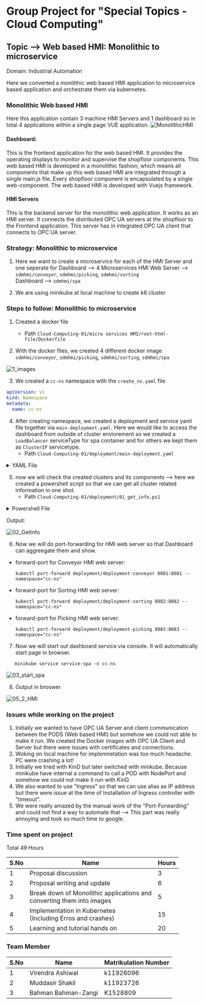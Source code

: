 # Group Project for "Special Topics - Cloud Computing"

## Topic --> Web based HMI: Monolithic to microservice

Domain: Industrial Automation

Here we converted a monilithic web based HMI application to microservice based application and orchestrate them via kubernetes.

### Monolithic Web based HMI

Here this application contain 3 machine HMI Servers and 1 dashboard so in total 4 applications within a single page VUE application.
![MonolithicHMI](https://user-images.githubusercontent.com/3264554/105174003-2acc9b80-5b22-11eb-8154-254e9483033e.png)

#### Dashboard:
This is the frontend application for the web based HMI. It provides the operating displays to monitor and supervise the shopfloor components. This web based HMI is developed in a monolithic fashion, which means all components that make up this web based HMI are integrated through a single main.js file. Every shopfloor component is encapsulated by a single web-component. The web based HMI is developed with Vuejs framework.

#### HMI Servers
This is the backend server for the monolithic web application. It works as an HMI server. It connects the distributed OPC UA servers at the shopfloor to the Frontend application. This server has in integrated OPC UA client that connects to OPC UA server. 


### Strategy: Monolithic to microservice
1) Here we want to create a microservice for each of the HMI Server and one seperate for Dashboard --> 4 Microservices
    HMI Web Server --> `sdmhmi/conveyor`, `sdmhmi/picking`, `sdmhmi/sorting` <br/>
    Dashboard      --> `sdmhmi/spa`
    
2) We are using minikube at local machine to create k8 cluster

### Steps to follow: Monolithic to microservice
1) Created a docker file 
   - Path `Cloud-Computing-01/micro services HMI/root-html-file/Dockerfile`
   
2) With the docker files, we created 4 different docker image `sdmhmi/conveyor`, `sdmhmi/picking`, `sdmhmi/sorting`, `sdmhmi/spa` 

![1_images](https://user-images.githubusercontent.com/3264554/105175922-d676eb00-5b24-11eb-8bed-ab2d685abad2.GIF)

3) We created a `cc-ns` namespace with the `create_ns.yaml` file
```yaml
apiVersion: v1
kind: Namespace
metadata:
  name: cc-ns
 ```

4) After creating namespace, we created a deployment and service yaml file together via `main-deployment.yaml`. Here we would like to access the dashboard from outside of cluster enviorement so we created a `LoadBalancer` serviceType for spa container and for others we kept them as `ClusterIP` servicetype.
   - Path `Cloud-Computing-01/deployment/main-deployment.yaml`
<details><summary>YAML File</summary>
<p>


```yaml
apiVersion: apps/v1
kind: Deployment
metadata:
  name: deployment-spa
  namespace: cc-ns
spec:
  replicas: 1
  selector:
    matchLabels:
      app: spa
  template:
    metadata:
      labels:
        app: spa
    spec:
      containers:
      - name: c-spa
        image: sdmhmi/spa
        ports:
        - containerPort: 5000 
---
apiVersion: v1
kind: Service
metadata:
  name: service-spa
  namespace: cc-ns
  labels:
    app: spa
spec:
  selector:
    app: spa
  type: LoadBalancer
  ports:
    - protocol: TCP
      port: 5000
      targetPort: 5000
      nodePort: 30000

---
apiVersion: apps/v1
kind: Deployment
metadata:
  name: deployment-conveyor
  namespace: cc-ns
spec:
  replicas: 1
  selector:
    matchLabels:
      app: conveyor      
  template:
    metadata:
      labels:
        app: conveyor
    spec:
      containers:
      - name: c-conveyor
        image: sdmhmi/conveyor
        ports:
        - containerPort: 8081 
---
apiVersion: v1
kind: Service
metadata:
  name: service-conveyor
  namespace: cc-ns
  labels:
    app: conveyor
spec:
  selector:
    app: conveyor
  type: ClusterIP
  ports:
    - protocol: TCP
      port: 8081
      targetPort: 8081

---
apiVersion: apps/v1
kind: Deployment
metadata:
  name: deployment-sorting
  namespace: cc-ns
spec:
  replicas: 2
  selector:
    matchLabels:
      app: sorting
  template:
    metadata:
      labels:
        app: sorting
    spec:
      containers:
      - name: c-sorting
        image: sdmhmi/sorting
        ports:
        - containerPort: 8082 

---
apiVersion: v1
kind: Service
metadata:
  name: service-sorting
  namespace: cc-ns
  labels:
    app: sorting
spec:
  selector:
    app: sorting
  type: ClusterIP
  ports:
    - protocol: TCP
      port: 8082
      targetPort: 8082


---
apiVersion: apps/v1
kind: Deployment
metadata:
  name: deployment-picking
  namespace: cc-ns
spec:
  replicas: 1
  selector:
    matchLabels:
      app: picking
  template:
    metadata:
      labels:
        app: picking
    spec:
      containers:
      - name: c-picking
        image: sdmhmi/picking
        ports:
        - containerPort: 8083 

---
apiVersion: v1
kind: Service
metadata:
  name: service-picking
  namespace: cc-ns
  labels:
    app: picking
spec:
  selector:
    app: picking
  type: ClusterIP
  ports:
    - protocol: TCP
      port: 8083
      targetPort: 8083
 ```

</p>
</details>

5) now we will check the created clusters and its components --> here we created a powershell script so that we can get all cluster related information in one shot.
   - Path `Cloud-Computing-01/deployment/01_get_info.ps1`
<details><summary>Powershell File</summary>
<p>

```powershell
echo "`n" ; echo ">>>>  Available Nodes >>>";
kubectl get node -o wide ;


echo "`n" ; echo ">>>>  Available Deployments >>>";
kubectl get deployment --namespace cc-ns -o jsonpath="{..image}" -o wide  ; 


echo "`n" ; echo ">>>>  Available Pods >>>";
kubectl get pods --namespace cc-ns -o jsonpath="{..image}" -o wide ; 


echo "`n" ; echo ">>>>  Available Services >>>";
kubectl get svc --namespace cc-ns -o jsonpath="{..image}" -o wide ; 


echo "`n" ; echo ">>>>  Available Endpoints >>>";
kubectl get ep --namespace cc-ns -o jsonpath="{..image}" -o wide;


echo "`n" ; echo ">>>>  Available ReplicaSet >>>";
kubectl get rs --namespace cc-ns -o jsonpath="{..image}" -o wide ;

echo "`n" ;

```

</p>
</details>

Output:

![02_GetInfo](https://user-images.githubusercontent.com/3264554/105178096-e04e1d80-5b27-11eb-979e-5dc0c29f7957.png)

6) Now we will do port-forwarding for HMI web server so that Dashboard can aggreegate them and show.
 - forward-port for Conveyor HMI web server: 
    ```console
    kubectl port-forward deployment/deployment-conveyor 8081:8081 --namespace="cc-ns"
    ```
 - forward-port for Sorting HMI web server: 
    ```console
    kubectl port-forward deployment/deployment-sorting 8082:8082 --namespace="cc-ns"
    ```
 - forward-port for Picking HMI web server: 
    ```console
    kubectl port-forward deployment/deployment-picking 8083:8083 --namespace="cc-ns"
    ```
 
 7) Now we will start out dashboard service via console. It will automatically start page in browser.
 
 ```console
    minikube service service-spa -n cc-ns
  ```
![03_start_spa](https://user-images.githubusercontent.com/3264554/105180112-6e2b0800-5b2a-11eb-9613-c41e15585a54.GIF)


 8) Output in broswer
 
![05_2_HMI](https://user-images.githubusercontent.com/3264554/105180103-6bc8ae00-5b2a-11eb-8f59-6e2a3e65c8d4.png)


### Issues while working on the project
1. Initially we wanted to have OPC UA Server and client communication between the PODS (Web based HMI) but somehow we could not able to make it run. We created the Docker images with OPC UA Client and Server but there were issues with certificates and connections.
2. Woking on local machine for implemnetation was too much headache. PC were crashing a lot!
3. Initially we tried with KinD but later switched with minkube. Because minikube have internal a command to call a POD with NodePort and somehow we could not make it run with KinD.
4. We also wanted to use "Ingress" so that we can use alias as IP address but there were issue at the time of Installation of Ingress controller with "timeout".
5. We were really amazed by the manual work of the "Port-Forwarding" and could not find a way to automate that --> This part was really annoying and took so much time to google.


### Time spent on project 

Total 49 Hours

|  S.No | Name   | Hours   |
|---|---|---|
|  1|Proposal discussion    | 3 |
|  2|Proposal writing and update     | 6 |
|  3|Break down of Monolithic applications and <br> converting them into images| 5 |
|  4|Implementation in Kubernetes <br>(Including Erros and crashes)| 15 |
|  5|Learning and tutorial hands on| 20 |



### Team Member
|  S.No | Name   | Matrikulation Number   |
|---|---|---|
|  1|Virendra Ashiwal    |  k11926096 |
|  2|Muddasir Shakil     | k11923726  |
|  3|Bahman Bahman-Zangi |  K1528809 |


